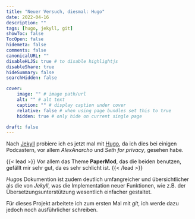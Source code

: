 ```yaml
---
title: "Neuer Versuch, diesmal: Hugo"
date: 2022-04-16
description: ""
tags: [hugo, jekyll, git]
showToc: false
TocOpen: false
hidemeta: false
comments: false
canonicalURL: ""
disableHLJS: true # to disable highlightjs
disableShare: true
hideSummary: false
searchHidden: false

cover:
    image: "" # image path/url
    alt: "" # alt text
    caption: "" # display caption under cover
    relative: false # when using page bundles set this to true
    hidden: true # only hide on current single page

draft: false
---
```

Nach [Jekyll](https://jekyllrb.com/) probiere ich es jetzt mal mit [Hugo](https://gohugo.io/), da ich dies bei einigen Podcastern, vor allem *AlexAnarcho* und *Seth for privacy*, gesehen habe.

{{< lead >}}
Vor allem das Theme **PaperMod**, das die beiden benutzen, gefällt mir sehr gut, da es sehr schlicht ist.
{{< /lead >}}

*Hugo*s Dokumention ist zudem deutlich umfangreicher und übersichtlicher als die von *Jekyll*, was die Implementation neuer Funktionen, wie z.B. der Übersetzungsunterstützung wesentlich einfacher gestaltet.

Für dieses Projekt arbeitete ich zum ersten Mal mit *git*, ich werde dazu jedoch noch ausführlicher schreiben.
